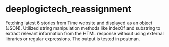 # deeplogictech_reassignment
Fetching latest 6 stories from Time website and displayed as an object (JSON). 
Utilized string manipulation methods like indexOf and substring to extract relevant information from the HTML response without using external libraries or regular expressions.
The output is tested in postman.
